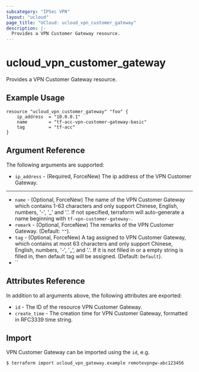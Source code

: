 ```yaml
---
subcategory: "IPSec VPN"
layout: "ucloud"
page_title: "UCloud: ucloud_vpn_customer_gateway"
description: |-
  Provides a VPN Customer Gateway resource.
---
```


# ucloud_vpn_customer_gateway

Provides a VPN Customer Gateway resource.

## Example Usage

```hcl
resource "ucloud_vpn_customer_gateway" "foo" {
    ip_address  = "10.0.0.1"
	name 		= "tf-acc-vpn-customer-gateway-basic"
	tag         = "tf-acc"
}
```

## Argument Reference

The following arguments are supported:

* `ip_address` - (Required, ForceNew) The ip address of the VPN Customer Gateway. 

- - -

* `name` - (Optional, ForceNew) The name of the VPN Customer Gateway which contains 1-63 characters and only support Chinese, English, numbers, '-', '_' and '.'. If not specified, terraform will auto-generate a name beginning with `tf-vpn-customer-gateway-`.
* `remark` - (Optional, ForceNew) The remarks of the VPN Customer Gateway. (Default: `""`).
* `tag` - (Optional, ForceNew) A tag assigned to VPN Customer Gateway, which contains at most 63 characters and only support Chinese, English, numbers, '-', '_', and '.'. If it is not filled in or a empty string is filled in, then default tag will be assigned. (Default: `Default`).
* ``
## Attributes Reference

In addition to all arguments above, the following attributes are exported:

* `id` - The ID of the resource VPN Customer Gateway.
* `create_time` - The creation time for VPN Customer Gateway, formatted in RFC3339 time string.

## Import

VPN Customer Gateway can be imported using the `id`, e.g.

```
$ terraform import ucloud_vpn_gateway.example remotevpngw-abc123456
```